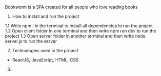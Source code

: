 Bookworm is a SPA created for all people who love reading books




1. How to install and run the project

1.1 Write npm i in the terminal to install all dependencies to run the project
1.2 Open client folder in one terminal and then write npm run dev to run the project
1.3 Open server folder in another terminal and then write node server.js to run the server


2. Technologies used in the project

- ReactJS, JavaScript, HTML, CSS


3. 


